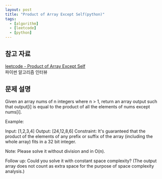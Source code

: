 ```yaml
---
layout: post
title: "Product of Array Except Self(python)"
tags:
  - [algorithm]
  - [leetcode]
  - [python]
---
```


## 참고 자료
[leetcode - Product of Array Except Self](https://leetcode.com/problems/product-of-array-except-self/)  
파이썬 알고리즘 인터뷰

## 문제 설명

Given an array nums of n integers where n > 1,  return an array output such that output[i] is equal to the product of all the elements of nums except nums[i].

Example:

Input:  [1,2,3,4]
Output: [24,12,8,6]
Constraint: It's guaranteed that the product of the elements of any prefix or suffix of the array (including the whole array) fits in a 32 bit integer.

Note: Please solve it without division and in O(n).

Follow up:
Could you solve it with constant space complexity? (The output array does not count as extra space for the purpose of space complexity analysis.)